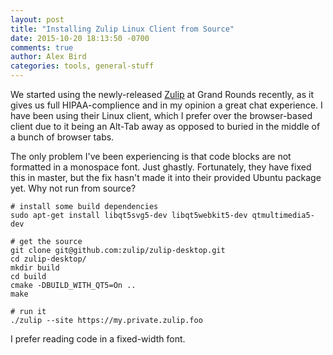 ```yaml
---
layout: post
title: "Installing Zulip Linux Client from Source"
date: 2015-10-20 18:13:50 -0700
comments: true
author: Alex Bird
categories: tools, general-stuff
---
```


We started using the newly-released [Zulip](https://zulip.org/) at Grand Rounds
recently, as it gives us full HIPAA-complience and in my opinion a great chat
experience. I have been using their Linux client, which I prefer over the
browser-based client due to it being an Alt-Tab away as opposed
to buried in the middle of a bunch of browser tabs.

The only problem I've been experiencing is that code blocks are not formatted
in a monospace font. Just ghastly. Fortunately, they have fixed this in master,
but the fix hasn't made it into their provided Ubuntu package yet. Why not run
from source?

```
# install some build dependencies
sudo apt-get install libqt5svg5-dev libqt5webkit5-dev qtmultimedia5-dev

# get the source
git clone git@github.com:zulip/zulip-desktop.git
cd zulip-desktop/
mkdir build
cd build
cmake -DBUILD_WITH_QT5=On ..
make

# run it
./zulip --site https://my.private.zulip.foo
```

I prefer reading code in a fixed-width font.
